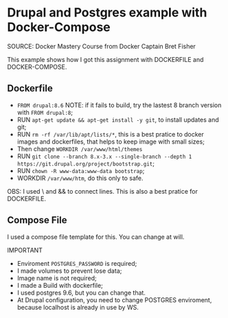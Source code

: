 # Drupal and Postgres example with Docker-Compose

SOURCE: Docker Mastery Course from Docker Captain Bret Fisher

This example shows how I got this assignment with DOCKERFILE and DOCKER-COMPOSE.

## Dockerfile
- `FROM drupal:8.6` NOTE: if it fails to build, try the lastest 8 branch version with `FROM drupal:8`;
- RUN `apt-get update && apt-get install -y git`, to install updates and git;
- RUN `rm -rf /var/lib/apt/lists/*`, this is a best pratice to docker images and dockerfiles, that helps to keep image with small sizes;
- Then change `WORKDIR /var/www/html/themes`
- RUN `git clone --branch 8.x-3.x --single-branch --depth 1 https://git.drupal.org/project/bootstrap.git`;
- RUN `chown -R www-data:www-data bootstrap`;
- WORKDIR `/var/www/htm`, do this only to safe.

OBS: I used \ and && to connect lines. This is also a best pratice for DOCKERFILE.

## Compose File

I used a compose file template for this. You can change at will.

IMPORTANT

- Enviroment `POSTGRES_PASSWORD` is required;
- I made volumes to prevent lose data;
- Image name is not required;
- I made a Build with dockerfile;
- I used postgres 9.6, but you can change that.
- At Drupal configuration, you need to change POSTGRES enviroment, because localhost is already in use by WS.

